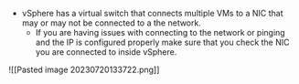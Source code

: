 - vSphere has a virtual switch that connects multiple VMs to a NIC that may or may not be connected to a the network.
	- If you are having issues with connecting to the network or pinging and the IP is configured properly make sure that you check the NIC you are connected to inside vSphere.

![[Pasted image 20230720133722.png]]